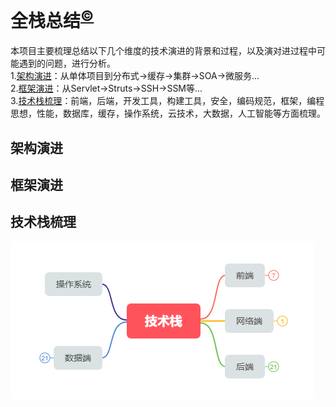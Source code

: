 # 全栈总结<sup>[©](https://github.com/zhangyangbing)</sup>
本项目主要梳理总结以下几个维度的技术演进的背景和过程，以及演对进过程中可能遇到的问题，进行分析。<br>
1.[架构演进](#架构演进)：从单体项目到分布式->缓存->集群->SOA->微服务...<br/>
2.[框架演进](#框架演进)：从Servlet->Struts->SSH->SSM等...<br/>
3.[技术栈梳理](#技术栈梳理)：前端，后端，开发工具，构建工具，安全，编码规范，框架，编程思想，性能，数据库，缓存，操作系统，云技术，大数据，人工智能等方面梳理。

## 架构演进

## 框架演进

## 技术栈梳理
![技术栈](.README_images/技术栈.png)